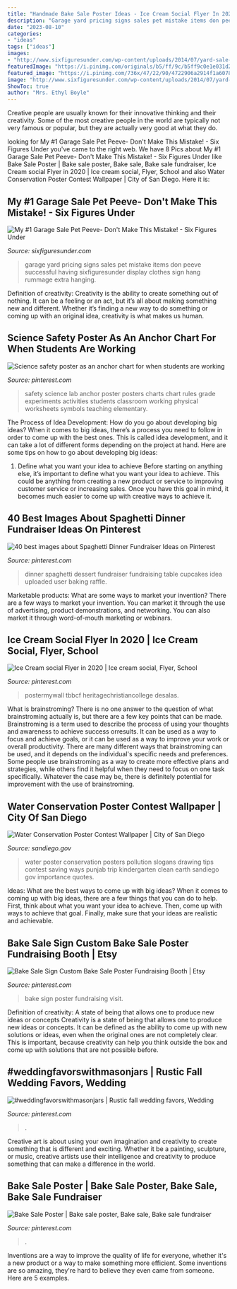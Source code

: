 ```yaml
---
title: "Handmade Bake Sale Poster Ideas - Ice Cream Social Flyer In 2020"
description: "Garage yard pricing signs sales pet mistake items don peeve successful having sixfiguresunder display clothes sign hang rummage extra hanging"
date: "2023-08-10"
categories:
- "ideas"
tags: ["ideas"]
images:
- "http://www.sixfiguresunder.com/wp-content/uploads/2014/07/yard-sale-pet-peeve.png"
featuredImage: "https://i.pinimg.com/originals/b5/ff/9c/b5ff9c0e1e031d29a46a49024d01f0a2.jpg"
featured_image: "https://i.pinimg.com/736x/47/22/90/4722906a2914f1a6078e2f3594041c44.jpg"
image: "http://www.sixfiguresunder.com/wp-content/uploads/2014/07/yard-sale-pet-peeve.png"
ShowToc: true
author: "Mrs. Ethyl Boyle"
---
```



Creative people are usually known for their innovative thinking and their creativity. Some of the most creative people in the world are typically not very famous or popular, but they are actually very good at what they do.

	

		
looking for My #1 Garage Sale Pet Peeve- Don&#039;t Make This Mistake! - Six Figures Under you've came to the right web. We have 8 Pics about My #1 Garage Sale Pet Peeve- Don&#039;t Make This Mistake! - Six Figures Under like Bake Sale Poster | Bake sale poster, Bake sale, Bake sale fundraiser, Ice Cream social Flyer in 2020 | Ice cream social, Flyer, School and also Water Conservation Poster Contest Wallpaper | City of San Diego. Here it is:
		
    
## My #1 Garage Sale Pet Peeve- Don&#039;t Make This Mistake! - Six Figures Under

<img loading=lazy src="http://www.sixfiguresunder.com/wp-content/uploads/2014/07/yard-sale-pet-peeve.png" onerror="this.onerror=null;this.src='https://tse1.mm.bing.net/th?id=OIP.LUrvYh8Ka9iZ8-3ydccZogHaKI&amp;pid=15.1';" alt="My #1 Garage Sale Pet Peeve- Don&#039;t Make This Mistake! - Six Figures Under">

_Source: sixfiguresunder.com_

>garage yard pricing signs sales pet mistake items don peeve successful having sixfiguresunder display clothes sign hang rummage extra hanging. 

	

Definition of creativity:
Creativity is the ability to create something out of nothing. It can be a feeling or an act, but it’s all about making something new and different. Whether it’s finding a new way to do something or coming up with an original idea, creativity is what makes us human.

    
## Science Safety Poster As An Anchor Chart For When Students Are Working

<img loading=lazy src="https://i.pinimg.com/originals/1f/d7/3e/1fd73e86744f1b9a43c4771bba3b9952.jpg" onerror="this.onerror=null;this.src='https://tse3.mm.bing.net/th?id=OIP.ZBoEAU7cdd5I-myOUP1YcAHaJ4&amp;pid=15.1';" alt="Science safety poster as an anchor chart for when students are working">

_Source: pinterest.com_

>safety science lab anchor poster posters charts chart rules grade experiments activities students classroom working physical worksheets symbols teaching elementary. 

	

The Process of Idea Development: How do you go about developing big ideas?
When it comes to big ideas, there’s a process you need to follow in order to come up with the best ones. This is called idea development, and it can take a lot of different forms depending on the project at hand. Here are some tips on how to go about developing big ideas:
1. Define what you want your idea to achieve 
Before starting on anything else, it’s important to define what you want your idea to achieve. This could be anything from creating a new product or service to improving customer service or increasing sales. Once you have this goal in mind, it becomes much easier to come up with creative ways to achieve it.

    
## 40 Best Images About Spaghetti Dinner Fundraiser Ideas On Pinterest

<img loading=lazy src="https://s-media-cache-ak0.pinimg.com/736x/67/11/4b/67114b799e6fab7791119b227e047751--spaghetti-dinner-baking-cupcakes.jpg" onerror="this.onerror=null;this.src='https://tse2.mm.bing.net/th?id=OIP.F8Yehzs9kN_ZkRZwdhnZTgHaHa&amp;pid=15.1';" alt="40 best images about Spaghetti Dinner Fundraiser Ideas on Pinterest">

_Source: pinterest.com_

>dinner spaghetti dessert fundraiser fundraising table cupcakes idea uploaded user baking raffle. 

	

Marketable products: What are some ways to market your invention?
There are a few ways to market your invention. You can market it through the use of advertising, product demonstrations, and networking. You can also market it through word-of-mouth marketing or webinars.

    
## Ice Cream Social Flyer In 2020 | Ice Cream Social, Flyer, School

<img loading=lazy src="https://i.pinimg.com/736x/a7/d8/09/a7d80948da59afda56458d5be9421c87.jpg" onerror="this.onerror=null;this.src='https://tse4.mm.bing.net/th?id=OIP.n4-jNNGSEXJWHatkjuNCZwHaJl&amp;pid=15.1';" alt="Ice Cream social Flyer in 2020 | Ice cream social, Flyer, School">

_Source: pinterest.com_

>postermywall tbbcf heritagechristiancollege desalas. 

	

What is brainstroming?
There is no one answer to the question of what brainstroming actually is, but there are a few key points that can be made. Brainstroming is a term used to describe the process of using your thoughts and awareness to achieve success orresults. It can be used as a way to focus and achieve goals, or it can be used as a way to improve your work or overall productivity. There are many different ways that brainstroming can be used, and it depends on the individual's specific needs and preferences. Some people use brainstroming as a way to create more effective plans and strategies, while others find it helpful when they need to focus on one task specifically. Whatever the case may be, there is definitely potential for improvement with the use of brainstroming.

    
## Water Conservation Poster Contest Wallpaper | City Of San Diego

<img loading=lazy src="https://www.sandiego.gov/sites/default/files/legacy/water/graphics/posters/poster80014.jpg" onerror="this.onerror=null;this.src='https://tse3.mm.bing.net/th?id=OIP.4yZTbpPZAc6OC-bbi1R0uwHaFj&amp;pid=15.1';" alt="Water Conservation Poster Contest Wallpaper | City of San Diego">

_Source: sandiego.gov_

>water poster conservation posters pollution slogans drawing tips contest saving ways punjab trip kindergarten clean earth sandiego gov importance quotes. 

	

Ideas: What are the best ways to come up with big ideas?
When it comes to coming up with big ideas, there are a few things that you can do to help. First, think about what you want your idea to achieve. Then, come up with ways to achieve that goal. Finally, make sure that your ideas are realistic and achievable.

    
## Bake Sale Sign Custom Bake Sale Poster Fundraising Booth | Etsy

<img loading=lazy src="https://i.pinimg.com/736x/47/22/90/4722906a2914f1a6078e2f3594041c44.jpg" onerror="this.onerror=null;this.src='https://tse4.mm.bing.net/th?id=OIP.qY_iPmu6UGJ2oTieSiodyQHaJQ&amp;pid=15.1';" alt="Bake Sale Sign Custom Bake Sale Poster Fundraising Booth | Etsy">

_Source: pinterest.com_

>bake sign poster fundraising visit. 

	

Definition of creativity: A state of being that allows one to produce new ideas or concepts
Creativity is a state of being that allows one to produce new ideas or concepts. It can be defined as the ability to come up with new solutions or ideas, even when the original ones are not completely clear. This is important, because creativity can help you think outside the box and come up with solutions that are not possible before.

    
## #weddingfavorswithmasonjars | Rustic Fall Wedding Favors, Wedding

<img loading=lazy src="https://i.pinimg.com/originals/b5/ff/9c/b5ff9c0e1e031d29a46a49024d01f0a2.jpg" onerror="this.onerror=null;this.src='https://tse4.mm.bing.net/th?id=OIP.yGApKQP3OHTkVDAsnzk5BQHaLH&amp;pid=15.1';" alt="#weddingfavorswithmasonjars | Rustic fall wedding favors, Wedding">

_Source: pinterest.com_

>. 

	

Creative art is about using your own imagination and creativity to create something that is different and exciting. Whether it be a painting, sculpture, or music, creative artists use their intelligence and creativity to produce something that can make a difference in the world.

    
## Bake Sale Poster | Bake Sale Poster, Bake Sale, Bake Sale Fundraiser

<img loading=lazy src="https://i.pinimg.com/originals/da/ee/33/daee337832500d61ec15f610f7976709.jpg" onerror="this.onerror=null;this.src='https://tse3.mm.bing.net/th?id=OIP.IsbnGtFvr3E-YGzytUqqCwAAAA&amp;pid=15.1';" alt="Bake Sale Poster | Bake sale poster, Bake sale, Bake sale fundraiser">

_Source: pinterest.com_

>. 

	

Inventions are a way to improve the quality of life for everyone, whether it's a new product or a way to make something more efficient. Some inventions are so amazing, they're hard to believe they even came from someone. Here are 5 examples.

